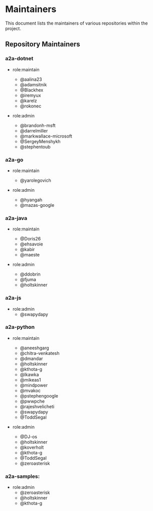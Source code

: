 # Maintainers

This document lists the maintainers of various repositories within the project.

## Repository Maintainers

### a2a-dotnet

- role:maintain
  - @aalina23
  - @adamsitnik
  - @Blackhex
  - @iremyux
  - @karelz
  - @rokonec

- role:admin
  - @brandonh-msft
  - @darrelmiller
  - @markwallace-microsoft
  - @SergeyMenshykh
  - @stephentoub

### a2a-go

- role:maintain
  - @yarolegovich

- role:admin
  - @hyangah
  - @mazas-google

### a2a-java

- role:maintain
  - @Doris26
  - @ehsavoie
  - @kabir
  - @maeste

- role:admin
  - @ddobrin
  - @fjuma
  - @holtskinner

### a2a-js

- role:admin
  - @swapydapy

### a2a-python

- role:maintain
  - @aneeshgarg
  - @chitra-venkatesh
  - @dmandar
  - @holtskinner
  - @kthota-g
  - @lkawka
  - @mikeas1
  - @mindpower
  - @mvakoc
  - @pstephengoogle
  - @pwwpche
  - @rajeshvelicheti
  - @swapydapy
  - @ToddSegal

- role:admin
  - @DJ-os
  - @holtskinner
  - @koverholt
  - @kthota-g
  - @ToddSegal
  - @zeroasterisk

### a2a-samples:
- role:admin
  - @zeroasterisk
  - @holtskinner
  - @kthota-g



